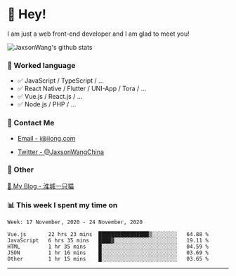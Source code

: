 # 👋 Hey!

I am just a web front-end developer and I am glad to meet you!

![JaxsonWang's github stats](https://github-readme-stats.vercel.app/api?username=JaxsonWang&&show_icons=true&&title_color=1abc9c&&icon_color=1abc9c)


### 📝 Worked language

- ✅ JavaScript / TypeScript / ...
- ✅ React Native / Flutter / UNI-App / Tora / ...
- ✅ Vue.js / React.js / ...
- ✅ Node.js / PHP / ...

### 📮 Contact Me

- [Email - i@iiong.com](mailto:i@iiong.com)

- [Twitter - @JaxsonWangChina](https://twitter.com/JaxsonWangChina)

### 🤪 Other

[📌 My Blog - 淮城一只猫](https://iiong.com)

### 📊 This week I spent my time on

<!--START_SECTION:waka-->
```text
Week: 17 November, 2020 - 24 November, 2020

Vue.js       22 hrs 23 mins  ████████████████▒░░░░░░░░   64.88 % 
JavaScript   6 hrs 35 mins   ████▓░░░░░░░░░░░░░░░░░░░░   19.11 % 
HTML         1 hr 35 mins    █░░░░░░░░░░░░░░░░░░░░░░░░   04.59 % 
JSON         1 hr 16 mins    █░░░░░░░░░░░░░░░░░░░░░░░░   03.69 % 
Other        1 hr 15 mins    █░░░░░░░░░░░░░░░░░░░░░░░░   03.65 % 
```
<!--END_SECTION:waka-->

---
